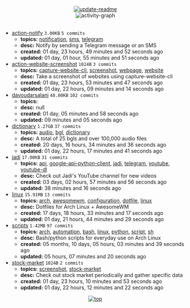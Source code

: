 <div align="center">
<a href="https://github.com/davoudarsalani/davoudarsalani/actions/workflows/update-readme.yml">
<img alt="update-readme" src="https://github.com/davoudarsalani/davoudarsalani/actions/workflows/update-readme.yml/badge.svg">
</a>
</div>
<div align="center">
<img alt="activity-graph" src="https://activity-graph.herokuapp.com/graph?username=davoudarsalani&custom_title=Joined%2002%20years,%2007%20months,%2028%20days,%2003%20hours,%2039%20minutes%20and%2059%20seconds%20ago&hide_border=true&theme=react-dark"></div>
<br>

* [action-notify](https://github.com/davoudarsalani/action-notify) `3.00KB` `5 commits`
	+ __topics:__ [notification](https://github.com/topics/notification), [sms](https://github.com/topics/sms), [telegram](https://github.com/topics/telegram)
	+ __desc:__ Notify by sending a Telegram message or an SMS
	+ __created:__ 01 day, 23 hours, 49 minutes and 52 seconds ago
	+ __updated:__ 01 day, 01 hour, 55 minutes and 51 seconds ago
* [action-website-screenshot](https://github.com/davoudarsalani/action-website-screenshot) `1024B` `3 commits`
	+ __topics:__ [capture-website-cli](https://github.com/topics/capture-website-cli), [screenshot](https://github.com/topics/screenshot), [webpage](https://github.com/topics/webpage), [website](https://github.com/topics/website)
	+ __desc:__ Take a screenshot of websites using capture-website-cli
	+ __created:__ 01 day, 23 hours, 53 minutes and 47 seconds ago
	+ __updated:__ 01 day, 22 hours, 09 minutes and 14 seconds ago
* [davoudarsalani](https://github.com/davoudarsalani/davoudarsalani) `48.00KB` `102 commits`
	+ __topics:__ 
	+ __desc:__ null
	+ __created:__ 01 day, 05 minutes and 58 seconds ago
	+ __updated:__ 09 minutes and 05 seconds ago
* [dictionary](https://github.com/davoudarsalani/dictionary) `1.27GB` `37 commits`
	+ __topics:__ [audio](https://github.com/topics/audio), [bgl](https://github.com/topics/bgl), [dictionary](https://github.com/topics/dictionary)
	+ __desc:__ A total of 25 bgls and over 100,000 audio files
	+ __created:__ 20 days, 16 hours, 34 minutes and 36 seconds ago
	+ __updated:__ 01 day, 22 hours, 17 minutes and 41 seconds ago
* [jadi](https://github.com/davoudarsalani/jadi) `17.00KB` `31 commits`
	+ __topics:__ [api](https://github.com/topics/api), [google-api-python-client](https://github.com/topics/google-api-python-client), [jadi](https://github.com/topics/jadi), [telegram](https://github.com/topics/telegram), [youtube](https://github.com/topics/youtube), [youtube-dl](https://github.com/topics/youtube-dl)
	+ __desc:__ Check out Jadi's YouTube channel for new videos
	+ __created:__ 03 days, 02 hours, 57 minutes and 56 seconds ago
	+ __updated:__ 38 minutes and 16 seconds ago
* [linux](https://github.com/davoudarsalani/linux) `15.91MB` `13 commits`
	+ __topics:__ [arch](https://github.com/topics/arch), [awesomewm](https://github.com/topics/awesomewm), [configuration](https://github.com/topics/configuration), [dotfile](https://github.com/topics/dotfile), [linux](https://github.com/topics/linux)
	+ __desc:__ Dotfiles for Arch Linux + AwesomeWM
	+ __created:__ 17 days, 18 hours, 33 minutes and 17 seconds ago
	+ __updated:__ 01 day, 21 hours, 44 minutes and 29 seconds ago
* [scripts](https://github.com/davoudarsalani/scripts) `1.42MB` `97 commits`
	+ __topics:__ [arch](https://github.com/topics/arch), [automation](https://github.com/topics/automation), [bash](https://github.com/topics/bash), [linux](https://github.com/topics/linux), [python](https://github.com/topics/python), [script](https://github.com/topics/script), [sh](https://github.com/topics/sh)
	+ __desc:__ Bash/python scripts for everyday use on Arch Linux
	+ __created:__ 05 months, 10 days, 05 hours, 03 minutes and 39 seconds ago
	+ __updated:__ 05 hours, 07 minutes and 20 seconds ago
* [stock-market](https://github.com/davoudarsalani/stock-market) `1024B` `2 commits`
	+ __topics:__ [screenshot](https://github.com/topics/screenshot), [stock-market](https://github.com/topics/stock-market)
	+ __desc:__ Check out stock market periodically and gather specific data
	+ __created:__ 01 day, 23 hours, 10 minutes and 53 seconds ago
	+ __updated:__ 01 day, 22 hours, 12 minutes and 22 seconds ago
<div align="center">
<a href='https://github.com/davoudarsalani/davoudarsalani#readme'>
<img alt='top' src='https://img.shields.io/badge/TOP-grey'>
</a>
</div>
